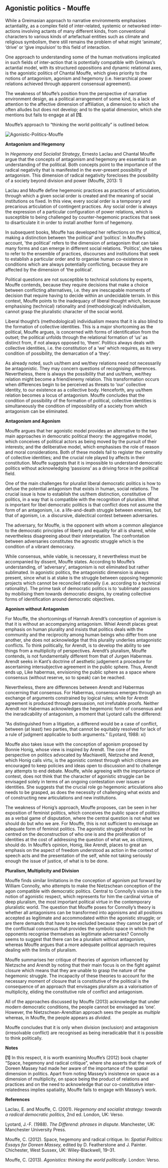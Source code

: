 ## Agonistic politics - Mouffe

While a Greimasian approach to narrative environments emphasises actantiality, as a complex field of inter-related, systemic or networked inter-actions involving actants of many different kinds, from conventional characters to various kinds of artefactual entities such as climate and religious symbolism, there still remains the problem of what might ‘animate’, ‘drive’ or ‘give impulsion’ to this field of interaction.

One approach to understanding some of the human motivations implicated in such fields of inter-action that is potentially compatible with Greimas’s actantial model, with its structured oppositions and dynamic relational axes, is the agonistic politics of Chantal Mouffe, which gives priority to the notions of antagonism, agonism and hegemony (i.e. hierarchical power relations achieved through apparent consensual agreement).

The weakness of Mouffe’s position from the perspective of narrative environment design, as a political arrangement of some kind, is a lack of attention to the affective dimension of affiliation, a dimension to which she often alludes but does not develop; and to the spatial dimension, which she mentions but fails to engage at all **[1]**.

Mouffe’s approach to “thinking the world politically” is outlined below.

![Agonistic-Politics-Mouffe](Agonistic-Politics-Mouffe.png)

**Antagonism and Hegemony**

In _Hegemony and Socialist Strategy_, Ernesto Laclau and Chantal Mouffe argue that the concepts of antagonism and hegemony are essential to an understanding of the political. Both concepts point to the importance of the radical negativity that is manifested in the ever-present possibility of antagonism. This dimension of radical negativity forecloses the possibility of a society beyond division and power (Mouffe, 2013: 1)

Laclau and Mouffe define hegemonic practices as practices of articulation, through which a given social order is created and the meaning of social institutions os fixed. In this view, every social order is a temporary and precarious articulation of contingent practices. Any social order is always the expression of a particular configuration of power relations, which is susceptible to being challenged by counter-hegemonic practices that seek to disarticulate it in order to install another form of hegemony.

In subsequent books, Mouffe has developed her reflections on the political, making a distinction between ‘the political’ and ‘politics’. In Mouffe’s account, ’the political’ refers to the dimension of antagonism that can take many forms and can emerge in different social relations. ‘Politics’, she takes to refer to the ensemble of practices, discourses and institutions that seek to establish a particular order and to organise human co-existence in conditions which are always potentially conflicting, because they are affected by the dimension of ‘the political’.

Political questions are not susceptible to technical solutions by experts, Mouffe contends, because they require decisions that make a choice between conflicting alternatives, i.e. they are inescapable moments of decision that require having to decide within an undecidable terrain. In this context, Mouffe points to the inadequacy of liberal thought which, because emphasising (technical) rationality and (methodological) individualism, cannot grasp the pluralistic character of the social world.

Liberal thought’s (methodological) individualism means that it is also blind to the formation of collective identities. This is a major shortcoming as the political, Mouffe argues, is concerned with forms of identification from the outset; the political unfolds through the relational formation of ‘us’ as distinct from, if not always opposed to, ‘them’. Politics always deals with collective identities, i.e. the constitution of a ‘we’ which requires, as its very condition of possibility, the demarcation of a ‘they’.

As already noted, such us/them and we/they relations need not necessarily be antagonistic. They may concern questions of recognising differences. Nevertheless, there is always the possibility that and us/them, we/they relation might become a friend/enemy relation. This transformation occurs when differences begin to be perceived as threats to ‘our’ collective identity, to our existence as a collective body. Henceforth, any us/them relation becomes a locus of antagonism. Mouffe concludes that the condition of possibility of the formation of political, collective identities is simultaneously the condition of impossibility of a society from which antagonism can be eliminated.

**Antagonism and Agonism**

Mouffe argues that her agonistic model provides an alternative to the two main approaches in democratic political theory: the aggregative model, which conceives of political actors as being moved by the pursuit of their interests; and the deliberative model, which emphasises the role of reason and moral considerations. Both of these models fail to register the centrality of collective identities; and the crucial role played by affects in their constitution. Mouffe suggests that it is impossible to understand democratic politics without acknowledging ‘passions’ as a driving force in the political field.

One of the main challenges for pluralist liberal democratic politics is how to defuse the potential antagonism that exists in human, social relations. The crucial issue is how to establish the us/them distinction, constitutive of politics, in a way that is compatible with the recognition of pluralism. What is important for libel democratic politics is that conflict does not assume the form of an antagonism, i.e. a life-and-death struggle between enemies, but that of agonism, i.e. a discursive, dialectical contest between adversaries.

The adversary, for Mouffe, is the opponent with whom a common allegiance to the democratic principles of liberty and equality for all is shared, while nevertheless disagreeing about their interpretation. The confrontation between adversaries constitutes the agnostic struggle which is the condition of a vibrant democracy.

While consensus, while viable, is necessary, it nevertheless must be accompanied by dissent, Mouffe states. According to Mouffe’s understanding, of ‘adversary’, antagonism is not eliminated but rather sublimated. In agonistic politics, the antagonistic dimension is always present, since what is at stake is the struggle between opposing hegemonic projects which cannot be reconciled rationally (i.e. according to a technical rationality). The prime task of democratic politics is to ‘sublimate’ passions by mobilising them towards democratic designs, by creating collective forms of identification around democratic objectives.

**Agonism without Antagonism**

For Mouffe, the shortcomings of Hannah Arendt’s conception of agonism is that it is without an accompanying antagonism. Whiel Arendt places great emphasis on human plurality and insists that politics deals with the community and the reciprocity among human beings who differ from one another, she does not acknowledge that this plurality underlies antagonistic conflicts. To think politically, for Arendt, is to develop the ability to see things from a multiplicity of perspectives. Arendt’s pluralism, Mouffe contends, is not fundamentally different from that of Jurgen Habermas. Arendt seeks in Kant’s doctrine of aesthetic judgement a procedure for ascertaining intersubjective agreement in the public sphere. Thus, Arendt ends up, Like habermas, envisioning the public sphere as a space where consensus (without reserve, so to speak) can be reached.

Nevertheless, there are differences between Arendt and Habermas concerning that consensus. For Habermas, consensus emerges through an exchange of arguments constrained by logical rules; while for Arendt agreement is produced through persuasion, not irrefutable proofs. Neither Arendt nor Habermas acknowledges the hegemonic form of consensus and the ineradicability of antagonism, a moment that Lyotard calls the differend:

“As distinguished from a litigation, a differend would be a case of conflict, between (at least) two parties, that cannot be equitably resolved for lack of a rule of judgment applicable to both arguments.” (Lyotard, 1988: xi)

Mouffe also takes issue with the conception of agonism proposed by Bonnie Honig, whose view is inspired by Arendt. The core of the perspective on politics advocated by Machiavelli, Nietzsche and Arendt, which Honig calls virtu, is the agonistic contest through which citizens are encouraged to keep policies and ideas open to discussion and to challenge any attempts to end debate. Mouffe, while agreeing with the importance of contest, does not think that the character of agonistic struggle can be envisaged solely in terms of an ongoing contestation over issues or identities. She suggests that the crucial role go hegemonic articulations also needs to be grasped, as does the necessity of challenging what exists and of constructing new articulations and new institutions.

The weakness of Honig’s approach, Mouffe proposes, can be seen in her exposition of feminist politics, which conceives the public space of politics as a verbal game of disputation, where the central question is not what we should do but who we are. For Mouffe, this is not sufficient to envisage an adequate form of feminist politics. The agonistic struggle should not be centred on the deconstruction of who one is and the proliferation of identities at the cost of addressing the question of what we, as citizens, should do. In Mouffe’s opinion, Honig, like Arendt, places to great an emphasis on the aspect of freedom understood as action in the context of speech acts and the presentation of the self, while not taking seriously enough the issue of justice, of what is to be done.

**Pluralism, Multiplicity and Division**

Mouffe finds similar limitations in the conception of agonism put forward by William Connolly, who attempts to make the Nietzschean conception of the agon compatible with democratic politics. Central to Connolly’s vision is the notion of agonistic respect, which represents for him the cardinal virtue of deep pluralism, the most important political virtue in the contemporary pluralistic world. The question that Mouffe poses for Connolly’s theory is whether all antagonisms can be transformed into agonisms and all positions accepted as legitimate and accommodated within the agonistic struggle; or are there demands that have to be excluded because they cannot be part of the conflictual consensus that provides the symbolic space in which the opponents recognise themselves as legitimate adversaries? Connolly seems to suggest that there can be a pluralism without antagonism, whereas Mouffe argues that a more adequate political approach requires dealing with the limits of pluralism.

Mouffe summarises her critique of theories of agonism influenced by Nietzsche and Arendt by noting that their main focus is on the fight against closure which means that they are unable to grasp the nature of the hegemonic struggle. The incapacity of these theories to account for the necessary moment of closure that is constitutive of the political is the consequence of an approach that envisages pluralism as a valorisation of multiplicity, eliding the constitutive role of conflict and antagonism.

All of the approaches discussed by Mouffe (2013) acknowledge that under modern democratic conditions, the people cannot be envisaged as ‘one’. However, the Nietzschean-Arendtian approach sees the people as _multiple_ whereas, in Mouffe, the people appears as _divided_.

Mouffe concludes that it is only when division (exclusion) and antagonism (irresolvable conflict) are recognised as being ineradicable that it is possible to think politically.

**Notes**

**[1]** In this respect, it is worth examining Mouffe’s (2012) book chapter “Space, hegemony and radical critique”, where she asserts that the work of Doreen Massey had made her aware of the importance of the spatial dimension in politics. Apart from noting Massey’s insistence on space as a dimension of multiplicity, on space being the product of relations and practices and on the need to acknowledge that our co-constitutive inter-relatedness implies spatiality, Mouffe fails to engage with Massey’s work.

**References**

Laclau, E. and Mouffe, C. (2001). _Hegemony and socialist strategy: towards a radical democratic politics_, 2nd ed. London, UK: Verso.

Lyotard, J.-F. (1988). _The Differend: phrases in dispute_. Manchester, UK: Manchester University Press.

Mouffe, C. (2012). Space, hegemony and radical critique. In: _Spatial Politics: Essays for Doreen Massey,_ edited by D. Featherstone and J. Painter. Chichester, West Sussex, UK: Wiley-Blackwell, 19–31.

Mouffe, C. (2013). _Agonistics: thinking the world politically_. London: Verso.
